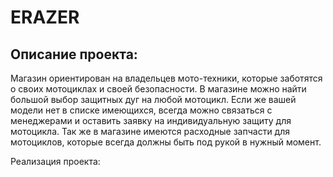 # ERAZER
## Описание проекта:
Магазин ориентирован на владельцев мото-техники, которые заботятся о своих мотоциклах и своей безопасности. В магазине можно найти большой выбор защитных дуг на любой мотоцикл. Если же вашей модели нет в списке имеющихся, всегда можно связаться с менеджерами и оставить заявку на индивидуальную защиту для мотоцикла.
Так же в магазине имеются расходные запчасти для мотоциклов, которые всегда должны быть под рукой в нужный момент.

Реализация проекта:
